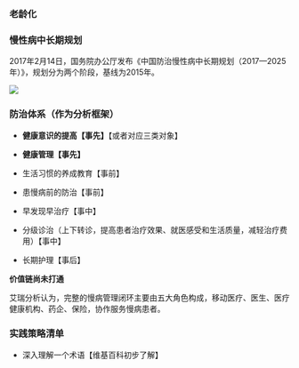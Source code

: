 ### 老龄化



### 慢性病中长期规划

2017年2月14日，国务院办公厅发布《中国防治慢性病中长期规划（2017—2025年）》，规划分为两个阶段，基线为2015年。

![](https://ws1.sinaimg.cn/large/006tNbRwgy1fx80mslfupj30ue0leaj3.jpg)



### 防治体系（作为分析框架）

- **健康意识的提高【事先】**【或者对应三类对象】

- **健康管理【事先】**

- 生活习惯的养成教育【事前】

- 患慢病前的防治【事前】

- 早发现早治疗【事中】

- 分级诊治（上下转诊，提高患者治疗效果、就医感受和生活质量，减轻治疗费用）【事中】

- 长期护理【事后】

**价值链尚未打通**



艾瑞分析认为，完整的慢病管理闭环主要由五大角色构成，移动医疗、医生、医疗健康机构、药企、保险，协作服务慢病患者。



### 实践策略清单

- 深入理解一个术语【维基百科初步了解】




